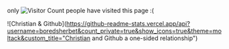 <!-- Visitor Counter by Ryan Lanciaux!--->
only
![Visitor Count](https://profile-counter.glitch.me/boredsherbet/count.svg) people have visited this page :(

![Christian & Github](https://github-readme-stats.vercel.app/api?username=boredsherbet&count_private=true&show_icons=true&theme=moltack&custom_title="Christian and Github a one-sided relationship")
